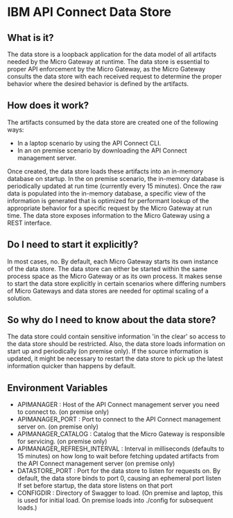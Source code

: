 # IBM API Connect Data Store

## What is it?
The data store is a loopback application for the data model of all artifacts needed by the Micro Gateway at runtime.  The data store is essential to proper API enforcement by the Micro Gateway, as the Micro Gateway consults the data store with each received request to determine the proper behavior where the desired behavior is defined by the artifacts.

## How does it work?
The artifacts consumed by the data store are created one of the following ways:
- In a laptop scenario by using the API Connect CLI. 
- In an on premise scenario by downloading the API Connect management server.  

Once created, the data store loads these artifacts into an in-memory database on startup.  In the on premise scenario, the in-memory database is periodically updated at run time (currently every 15 minutes).  Once the raw data is populated into the in-memory database, a specific view of the information is generated that is optimized for performant lookup of the appropriate behavior for a specific request by the Micro Gateway at run time.  The data store exposes information to the Micro Gateway using a REST interface.

## Do I need to start it explicitly?
In most cases, no.  By default, each Micro Gateway starts its own instance of the data store.  The data store can either be started within the same process space as the Micro Gateway or as its own process.  It makes sense to start the data store explicitly in certain scenarios where differing numbers of Micro Gateways and data stores are needed for optimal scaling of a solution.

## So why do I need to know about the data store?
The data store could contain sensitive information 'in the clear' so access to the data store should be restricted.  Also, the data store loads information on start up and periodically (on premise only).  If the source information is updated, it might be necessary to restart the data store to pick up the latest information quicker than happens by default.

## Environment Variables

- APIMANAGER : Host of the API Connect management server you need to connect to. (on premise only)
- APIMANAGER_PORT : Port to connect to the API Connect management server on. (on premise only)
- APIMANAGER_CATALOG : Catalog that the Micro Gateway is responsible for servicing. (on premise only)
- APIMANAGER_REFRESH_INTERVAL : Interval in milliseconds (defaults to 15 minutes) on how long to wait before fetching updated artifacts from the API Connect management server (on premise only)
- DATASTORE_PORT : Port for the data store to listen for requests on.
  By default, the data store binds to port 0, causing an ephemeral port listen
  If set before startup, the data store listens on that port
- CONFIGDIR :
  Directory of Swagger to load. (On premise and laptop, this is used for initial load. On premise loads into ./config for subsequent loads.)
